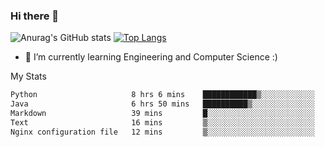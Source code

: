 ### Hi there 👋

![Anurag's GitHub stats](https://github-readme-stats.vercel.app/api?username=MatteoIorio11&show_icons=true&theme=dark) 
[![Top Langs](https://github-readme-stats.vercel.app/api/top-langs/?username=MatteoIorio11&theme=dark)](https://github.com/MatteoIorio11/github-readme-stats)

- 🌱 I’m currently learning Engineering and Computer Science :)

<!--
**MatteoIorio11/MatteoIorio11** is a ✨ _special_ ✨ repository because its `README.md` (this file) appears on your GitHub profile.

Here are some ideas to get you started:

- 🔭 I’m currently working on ...
- 🌱 I’m currently learning ...
- 👯 I’m looking to collaborate on ...
- 🤔 I’m looking for help with ...
- 💬 Ask me about ...
- 📫 How to reach me: ...
- 😄 Pronouns: ...
- ⚡ Fun fact: ...
-->
My Stats
<!--START_SECTION:waka-->

```txt
Python                     8 hrs 6 mins    ████████████▒░░░░░░░░░░░░   48.75 %
Java                       6 hrs 50 mins   ██████████▒░░░░░░░░░░░░░░   41.18 %
Markdown                   39 mins         █░░░░░░░░░░░░░░░░░░░░░░░░   03.95 %
Text                       16 mins         ▒░░░░░░░░░░░░░░░░░░░░░░░░   01.62 %
Nginx configuration file   12 mins         ▒░░░░░░░░░░░░░░░░░░░░░░░░   01.24 %
```

<!--END_SECTION:waka-->
